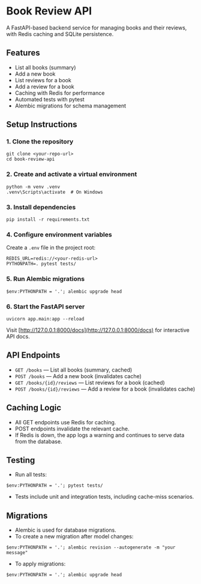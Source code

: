 # Book Review API

A FastAPI-based backend service for managing books and their reviews, with Redis caching and SQLite persistence.

## Features
- List all books (summary)
- Add a new book
- List reviews for a book
- Add a review for a book
- Caching with Redis for performance
- Automated tests with pytest
- Alembic migrations for schema management

## Setup Instructions

### 1. Clone the repository
```
git clone <your-repo-url>
cd book-review-api
```

### 2. Create and activate a virtual environment
```
python -m venv .venv
.venv\Scripts\activate  # On Windows
```

### 3. Install dependencies
```
pip install -r requirements.txt
```

### 4. Configure environment variables
Create a `.env` file in the project root:
```
REDIS_URL=redis://<your-redis-url>
PYTHONPATH=. pytest tests/
```

### 5. Run Alembic migrations
```
$env:PYTHONPATH = '.'; alembic upgrade head
```

### 6. Start the FastAPI server
```
uvicorn app.main:app --reload
```

Visit [http://127.0.0.1:8000/docs](http://127.0.0.1:8000/docs) for interactive API docs.

## API Endpoints

- `GET /books` — List all books (summary, cached)
- `POST /books` — Add a new book (invalidates cache)
- `GET /books/{id}/reviews` — List reviews for a book (cached)
- `POST /books/{id}/reviews` — Add a review for a book (invalidates cache)

## Caching Logic
- All GET endpoints use Redis for caching.
- POST endpoints invalidate the relevant cache.
- If Redis is down, the app logs a warning and continues to serve data from the database.

## Testing
- Run all tests:
```
$env:PYTHONPATH = '.'; pytest tests/
```
- Tests include unit and integration tests, including cache-miss scenarios.

## Migrations
- Alembic is used for database migrations.
- To create a new migration after model changes:
```
$env:PYTHONPATH = '.'; alembic revision --autogenerate -m "your message"
```
- To apply migrations:
```
$env:PYTHONPATH = '.'; alembic upgrade head
```
